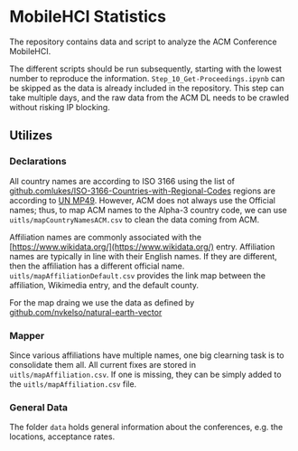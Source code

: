 # MobileHCI Statistics
The repository contains data and script to analyze the ACM Conference MobileHCI.

The different scripts should be run subsequently, starting with the lowest number to reproduce the information. `Step_10_Get-Proceedings.ipynb` can be skipped as the data is already included in the repository. This step can take multiple days, and the raw data from the ACM DL needs to be crawled without risking IP blocking. 

## Utilizes 

### Declarations
All country names are according to ISO 3166 using the list of [github.comlukes/ISO-3166-Countries-with-Regional-Codes](https://github.com/lukes/ISO-3166-Countries-with-Regional-Codes/blob/master/all/all.csv) regions are according to [UN MP49](https://unstats.un.org/unsd/methodology/m49/overview). However, ACM does not always use the Official names; thus, to map ACM names to the Alpha-3 country code, we can use `uitls/mapCountryNamesACM.csv` to clean the data coming from ACM. 

Affiliation names are commonly associated with the [https://www.wikidata.org/](https://www.wikidata.org/) entry. Affiliation names are typically in line with their English names. If they are different, then the affiliation has a different official name. `uitls/mapAffiliationDefault.csv` provides the link map between the affiliation, Wikimedia entry, and the default county. 

For the map draing we use the data as defined by [github.com/nvkelso/natural-earth-vector](https://github.com/nvkelso/natural-earth-vector/tree/master)

### Mapper
Since various affiliations have multiple names, one big clearning task is to consolidate them all. All current fixes are stored in  `uitls/mapAffiliation.csv`. If one is missing, they can be simply added to the `uitls/mapAffiliation.csv` file.

### General Data
The folder `data` holds general information about the conferences, e.g. the locations, acceptance rates.